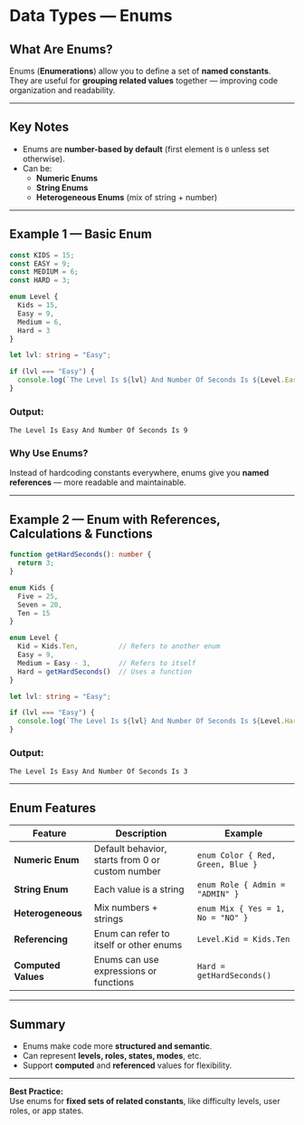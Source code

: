# Data Types — Enums

##  What Are Enums?
Enums (**Enumerations**) allow you to define a set of **named constants**.  
They are useful for **grouping related values** together — improving code organization and readability.

---

##  Key Notes
- Enums are **number-based by default** (first element is `0` unless set otherwise).  
- Can be:
  - **Numeric Enums**
  - **String Enums**
  - **Heterogeneous Enums** (mix of string + number)

---

##  Example 1 — Basic Enum

```typescript
const KIDS = 15;
const EASY = 9;
const MEDIUM = 6;
const HARD = 3;

enum Level {
  Kids = 15,
  Easy = 9,
  Medium = 6,
  Hard = 3
}

let lvl: string = "Easy";

if (lvl === "Easy") {
  console.log(`The Level Is ${lvl} And Number Of Seconds Is ${Level.Easy}`);
}
```

###  Output:
```
The Level Is Easy And Number Of Seconds Is 9
```

###  Why Use Enums?
Instead of hardcoding constants everywhere, enums give you **named references** — more readable and maintainable.

---

##  Example 2 — Enum with References, Calculations & Functions

```typescript
function getHardSeconds(): number {
  return 3;
}

enum Kids {
  Five = 25,
  Seven = 20,
  Ten = 15
}

enum Level {
  Kid = Kids.Ten,          // Refers to another enum
  Easy = 9,
  Medium = Easy - 3,       // Refers to itself
  Hard = getHardSeconds()  // Uses a function
}

let lvl: string = "Easy";

if (lvl === "Easy") {
  console.log(`The Level Is ${lvl} And Number Of Seconds Is ${Level.Hard}`);
}
```

###  Output:
```
The Level Is Easy And Number Of Seconds Is 3
```

---

##  Enum Features

| Feature | Description | Example |
|----------|--------------|----------|
| **Numeric Enum** | Default behavior, starts from 0 or custom number | `enum Color { Red, Green, Blue }` |
| **String Enum** | Each value is a string | `enum Role { Admin = "ADMIN" }` |
| **Heterogeneous** | Mix numbers + strings | `enum Mix { Yes = 1, No = "NO" }` |
| **Referencing** | Enum can refer to itself or other enums | `Level.Kid = Kids.Ten` |
| **Computed Values** | Enums can use expressions or functions | `Hard = getHardSeconds()` |

---

## Summary
- Enums make code more **structured and semantic**.  
- Can represent **levels, roles, states, modes**, etc.  
- Support **computed** and **referenced** values for flexibility.

---

 **Best Practice:**  
Use enums for **fixed sets of related constants**, like difficulty levels, user roles, or app states.
